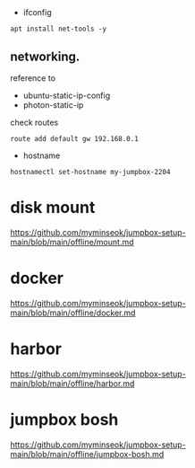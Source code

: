 ## 

-  ifconfig
```
apt install net-tools -y
```

## networking.

reference to 
- ubuntu-static-ip-config
- photon-static-ip

check routes
```
route add default gw 192.168.0.1
```

- hostname
```
hostnamectl set-hostname my-jumpbox-2204
```

# disk mount
https://github.com/myminseok/jumpbox-setup-main/blob/main/offline/mount.md


# docker
https://github.com/myminseok/jumpbox-setup-main/blob/main/offline/docker.md


# harbor
https://github.com/myminseok/jumpbox-setup-main/blob/main/offline/harbor.md

# jumpbox bosh
https://github.com/myminseok/jumpbox-setup-main/blob/main/offline/jumpbox-bosh.md
